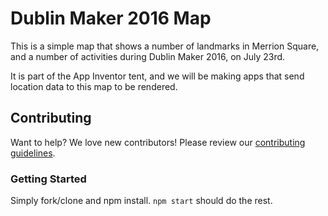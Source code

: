 # Dublin Maker 2016 Map
This is a simple map that shows a number of landmarks in Merrion Square, and a
number of activities during Dublin Maker 2016, on July 23rd.

It is part of the App Inventor tent, and we will be making apps that send
location data to this map to be rendered.

## Contributing

Want to help? We love new contributors! Please review our [contributing guidelines](CONTRIBUTING.md).

### Getting Started
Simply fork/clone and npm install. `npm start` should do the rest.
